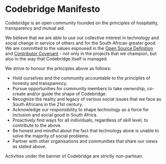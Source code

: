 # Codebridge Manifesto

Codebridge is an open community founded on the principles of hospitality, transparency and mutual aid.

We believe that we are able to use our collective interest in technology and social change in service of others and for the South African greater good.
We are committed to the values espoused in the [Open Source Definition](https://opensource.org/osd-annotated) and [Contributor Covenant](https://www.contributor-covenant.org/) -
not only in the projects that we champion, but also in the way that Codebridge itself is managed.

We strive to honour the principles above as follows:

- Hold ourselves and the community accountable to the principles of honesty and transparency.
- Pursue opportunities for community members to take ownership, co-create and/or guide the shape of Codebridge.
- Recognize the reality and legacy of various social issues that we face as South Africans in the 21st century.
- Acknowledge our responsibility to shape technology as a force for inclusion and social good in South Africa.
- Proactively find ways for all individuals, regardless of skill level, to contribute to the above.
- Be honest and mindful about the fact that technology alone is unable to solve the majority of social problems.
- Partner with other organisations and communities that share our views as stated above.

Activities under the banner of Codebridge are strictly non-partisan.
